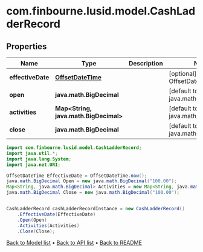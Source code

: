 # com.finbourne.lusid.model.CashLadderRecord

## Properties

Name | Type | Description | Notes
------------ | ------------- | ------------- | -------------
**effectiveDate** | [**OffsetDateTime**](OffsetDateTime.md) |  | [optional] [default to OffsetDateTime]
**open** | **java.math.BigDecimal** |  | [default to java.math.BigDecimal]
**activities** | **Map&lt;String, java.math.BigDecimal&gt;** |  | [default to Map<String, java.math.BigDecimal>]
**close** | **java.math.BigDecimal** |  | [default to java.math.BigDecimal]

```java
import com.finbourne.lusid.model.CashLadderRecord;
import java.util.*;
import java.lang.System;
import java.net.URI;

OffsetDateTime EffectiveDate = OffsetDateTime.now();
java.math.BigDecimal Open = new java.math.BigDecimal("100.00");
Map<String, java.math.BigDecimal> Activities = new Map<String, java.math.BigDecimal>();
java.math.BigDecimal Close = new java.math.BigDecimal("100.00");


CashLadderRecord cashLadderRecordInstance = new CashLadderRecord()
    .EffectiveDate(EffectiveDate)
    .Open(Open)
    .Activities(Activities)
    .Close(Close);
```


[Back to Model list](../README.md#documentation-for-models) &#8226; [Back to API list](../README.md#documentation-for-api-endpoints) &#8226; [Back to README](../README.md)
